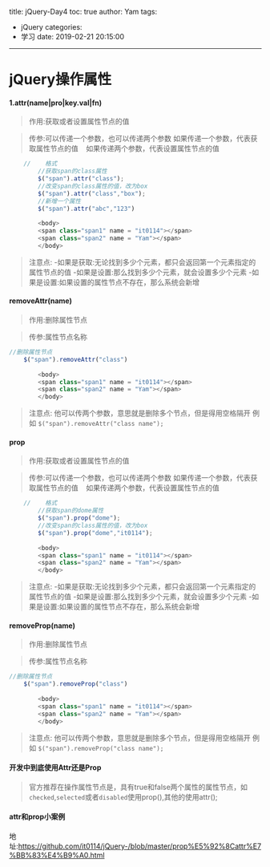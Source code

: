 title: jQuery-Day4
toc: true
author: Yam
tags:
  - jQuery
categories:
  - 学习
date: 2019-02-21 20:15:00
---
# jQuery操作属性

#### 1.attr(name|pro|key.val|fn)
>作用:获取或者设置属性节点的值


>传参:可以传递一个参数，也可以传递两个参数
    如果传递一个参数，代表获取属性节点的值
    如果传递两个参数，代表设置属性节点的值

```javascript
	//    格式
		//获取span的class属性
		$("span").attr("class");
		//改变span的class属性的值，改为box
		$("span").attr("class","box");
		//新增一个属性
		$("span").attr("abc","123")
        
		<body>
		<span class="span1" name = "it0114"></span>
		<span class="span2" name = "Yam"></span>
		</body>
```
>注意点:
	-如果是获取:无论找到多少个元素，都只会返回第一个元素指定的属性节点的值
	-如果是设置:那么找到多少个元素，就会设置多少个元素
	-如果是设置:如果设置的属性节点不存在，那么系统会新增
    
#### removeAttr(name)
>作用:删除属性节点



>传参:属性节点名称

```javascript
//删除属性节点
	$("span").removeAttr("class")
        
		<body>
		<span class="span1" name = "it0114"></span>
		<span class="span2" name = "Yam"></span>
		</body>
```
>注意点:
他可以传两个参数，意思就是删除多个节点，但是得用空格隔开 例如 `$("span").removeAttr("class name");`

#### prop
>作用:获取或者设置属性节点的值


>传参:可以传递一个参数，也可以传递两个参数
    如果传递一个参数，代表获取属性节点的值
    如果传递两个参数，代表设置属性节点的值
```javascript
	//    格式
		//获取span的dome属性
		$("span").prop("dome");
		//改变span的class属性的值，改为box
		$("span").prop("dome","it0114");
        
		<body>
		<span class="span1" name = "it0114"></span>
		<span class="span2" name = "Yam"></span>
		</body>
```
>注意点:
	-如果是获取:无论找到多少个元素，都只会返回第一个元素指定的属性节点的值
	-如果是设置:那么找到多少个元素，就会设置多少个元素
	-如果是设置:如果设置的属性节点不存在，那么系统会新增

#### removeProp(name)
>作用:删除属性节点



>传参:属性节点名称

```javascript
//删除属性节点
	$("span").removeProp("class")
        
		<body>
		<span class="span1" name = "it0114"></span>
		<span class="span2" name = "Yam"></span>
		</body>
```
>注意点:
他可以传两个参数，意思就是删除多个节点，但是得用空格隔开 例如 `$("span").removeProp("class name");`

#### 开发中到底使用Attr还是Prop

>官方推荐在操作属性节点是，具有true和false两个属性的属性节点，如`checked`,`selected`或者`disabled`使用prop(),其他的使用attr();

#### attr和prop小案例
地址:https://github.com/it0114/jQuery-/blob/master/prop%E5%92%8Cattr%E7%BB%83%E4%B9%A0.html
